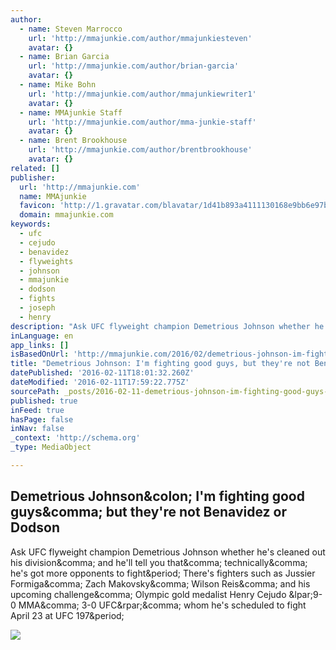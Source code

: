 ```yaml
---
author:
  - name: Steven Marrocco
    url: 'http://mmajunkie.com/author/mmajunkiesteven'
    avatar: {}
  - name: Brian Garcia
    url: 'http://mmajunkie.com/author/brian-garcia'
    avatar: {}
  - name: Mike Bohn
    url: 'http://mmajunkie.com/author/mmajunkiewriter1'
    avatar: {}
  - name: MMAjunkie Staff
    url: 'http://mmajunkie.com/author/mma-junkie-staff'
    avatar: {}
  - name: Brent Brookhouse
    url: 'http://mmajunkie.com/author/brentbrookhouse'
    avatar: {}
related: []
publisher:
  url: 'http://mmajunkie.com'
  name: MMAjunkie
  favicon: 'http://1.gravatar.com/blavatar/1d41b893a4111130168e9bb6e97b6ed2?s=16'
  domain: mmajunkie.com
keywords:
  - ufc
  - cejudo
  - benavidez
  - flyweights
  - johnson
  - mmajunkie
  - dodson
  - fights
  - joseph
  - henry
description: "Ask UFC flyweight champion Demetrious Johnson whether he's cleaned out his division, and he'll tell you that, technically, he's got more opponents to fight. There's fighters such as Jussier Formiga, Zach Makovsky, Wilson Reis, and his upcoming challenge, Olympic gold medalist Henry Cejudo (9-0 MMA, 3-0 UFC), whom he's scheduled to fight April 23 at UFC 197."
inLanguage: en
app_links: []
isBasedOnUrl: 'http://mmajunkie.com/2016/02/demetrious-johnson-im-fighting-good-guys-but-theyre-not-benavidez-or-dodson'
title: "Demetrious Johnson: I'm fighting good guys, but they're not Benavidez or Dodson"
datePublished: '2016-02-11T18:01:32.260Z'
dateModified: '2016-02-11T17:59:22.775Z'
sourcePath: _posts/2016-02-11-demetrious-johnson-im-fighting-good-guys-but-theyre-not.md
published: true
inFeed: true
hasPage: false
inNav: false
_context: 'http://schema.org'
_type: MediaObject

---
```

<article style=""><h1>Demetrious Johnson&amp;colon; I'm fighting good guys&amp;comma; but they're not Benavidez or Dodson</h1><p>Ask UFC flyweight champion Demetrious Johnson whether he's cleaned out his division&amp;comma; and he'll tell you that&amp;comma; technically&amp;comma; he's got more opponents to fight&amp;period; There's fighters such as Jussier Formiga&amp;comma; Zach Makovsky&amp;comma; Wilson Reis&amp;comma; and his upcoming challenge&amp;comma; Olympic gold medalist Henry Cejudo &amp;lpar;9-0 MMA&amp;comma; 3-0 UFC&amp;rpar;&amp;comma; whom he's scheduled to fight April 23 at UFC 197&amp;period;</p><img src="https://i0.wp.com/usatmmajunkie.files.wordpress.com/2015/09/demetrious-johnson-ufc-191-pre.jpg?fit=440%2C330" /></article>